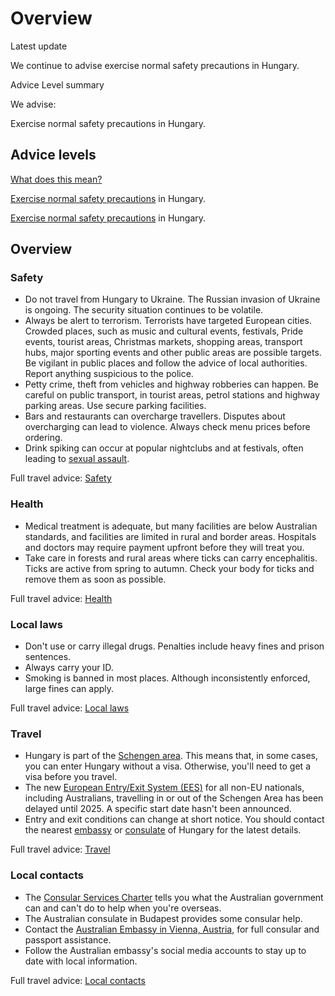 # Overview

Latest update

We continue to advise exercise normal safety precautions in Hungary.

Advice Level summary

We advise:

Exercise normal safety precautions in Hungary.

## Advice levels

[What does this mean?](/before-you-go/travel-advice-explained/)

[Exercise normal safety precautions](https://www.smartraveller.gov.au/consular-services/travel-advice-explained#level1) in Hungary.

[Exercise normal safety precautions](https://www.smartraveller.gov.au/consular-services/travel-advice-explained#level1) in Hungary.

## Overview

### Safety

* Do not travel from Hungary to Ukraine. The Russian invasion of Ukraine is ongoing. The security situation continues to be volatile.
* Always be alert to terrorism. Terrorists have targeted European cities. Crowded places, such as music and cultural events, festivals, Pride events, tourist areas, Christmas markets, shopping areas, transport hubs, major sporting events and other public areas are possible targets. Be vigilant in public places and follow the advice of local authorities. Report anything suspicious to the police.
* Petty crime, theft from vehicles and highway robberies can happen. Be careful on public transport, in tourist areas, petrol stations and highway parking areas. Use secure parking facilities.
* Bars and restaurants can overcharge travellers. Disputes about overcharging can lead to violence. Always check menu prices before ordering.
* Drink spiking can occur at popular nightclubs and at festivals, often leading to [sexual assault](/before-you-go/safety/sexual-assault "Reducing the risk of sexual assault and harassment").

Full travel advice: [Safety](#safety)

### Health

* Medical treatment is adequate, but many facilities are below Australian standards, and facilities are limited in rural and border areas. Hospitals and doctors may require payment upfront before they will treat you.
* Take care in forests and rural areas where ticks can carry encephalitis. Ticks are active from spring to autumn. Check your body for ticks and remove them as soon as possible.

Full travel advice: [Health](#health)

### Local laws

* Don't use or carry illegal drugs. Penalties include heavy fines and prison sentences.
* Always carry your ID.
* Smoking is banned in most places. Although inconsistently enforced, large fines can apply.

Full travel advice: [Local laws](#local-laws)

### Travel

* Hungary is part of the [Schengen area](/before-you-go/the-basics/schengen "Visas and entry requirements in Europe and the Schengen Area"). This means that, in some cases, you can enter Hungary without a visa. Otherwise, you'll need to get a visa before you travel.
* The new [European Entry/Exit System (EES)](https://travel-europe.europa.eu/ees_en) for all non-EU nationals, including Australians, travelling in or out of the Schengen Area has been delayed until 2025. A specific start date hasn't been announced.
* Entry and exit conditions can change at short notice. You should contact the nearest [embassy](https://protocol.dfat.gov.au/Public/Missions/89) or [consulate](https://protocol.dfat.gov.au/Public/Consulates/89/State) of Hungary for the latest details.

Full travel advice: [Travel](#travel)

### Local contacts

* The [Consular Services Charter](/consular-services/consular-services-charter "Consular Services Charter") tells you what the Australian government can and can't do to help when you're overseas.
* The Australian consulate in Budapest provides some consular help.
* Contact the [Australian Embassy in Vienna, Austria](https://austria.embassy.gov.au/), for full consular and passport assistance.
* Follow the Australian embassy's social media accounts to stay up to date with local information.

Full travel advice: [Local contacts](#local-contacts)